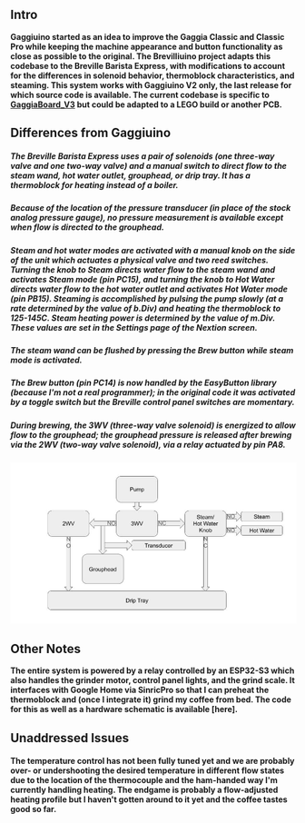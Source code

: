 ## Intro
**Gaggiuino started as an idea to improve the Gaggia Classic and Classic Pro while keeping the machine appearance and button functionality as close as possible to the original. The Brevilliuino project adapts this codebase to the Breville Barista Express, with modifications to account for the differences in solenoid behavior, thermoblock characteristics, and steaming. This system works with Gaggiuino V2 only, the last release for which source code is available. The current codebase is specific to [GaggiaBoard_V3](https://github.com/banoz/CoffeeHat/tree/a1cdccbc4df707b2967d31b3c6e985c20c3fda71/Hardware/GaggiaBoard_V3) but could be adapted to a LEGO build or another PCB.**

## Differences from Gaggiuino
##### The Breville Barista Express uses a pair of solenoids (one three-way valve and one two-way valve) and a manual switch to direct flow to the steam wand, hot water outlet, grouphead, or drip tray. It has a thermoblock for heating instead of a boiler.
##### Because of the location of the pressure transducer (in place of the stock analog pressure gauge), no pressure measurement is available except when flow is directed to the grouphead. 
##### Steam and hot water modes are activated with a manual knob on the side of the unit which actuates a physical valve and two reed switches. Turning the knob to Steam directs water flow to the steam wand and activates Steam mode (pin PC15), and turning the knob to Hot Water directs water flow to the hot water outlet and activates Hot Water mode (pin PB15). Steaming is accomplished by pulsing the pump slowly (at a rate determined by the value of b.Div) and heating the thermoblock to 125-145C. Steam heating power is determined by the value of m.Div. These values are set in the Settings page of the Nextion screen. 
##### The steam wand can be flushed by pressing the Brew button while steam mode is activated. 
##### The Brew button (pin PC14) is now handled by the EasyButton library (because I'm not a real programmer); in the original code it was activated by a toggle switch but the Breville control panel switches are momentary. 
##### During brewing, the 3WV (three-way valve solenoid) is energized to allow flow to the grouphead; the grouphead pressure is released after brewing via the 2WV (two-way valve solenoid), via a relay actuated by pin PA8.

![plumbing](/Plumbing.jpg)

## Other Notes
**The entire system is powered by a relay controlled by an ESP32-S3 which also handles the grinder motor, control panel lights, and the grind scale. It interfaces with Google Home via SinricPro so that I can preheat the thermoblock and (once I integrate it) grind my coffee from bed. The code for this as well as a hardware schematic is available [here].**

## Unaddressed Issues
#### The temperature control has not been fully tuned yet and we are probably over- or undershooting the desired temperature in different flow states due to the location of the thermocouple and the ham-handed way I'm currently handling heating. The endgame is probably a flow-adjusted heating profile but I haven't gotten around to it yet and the coffee tastes good so far.
